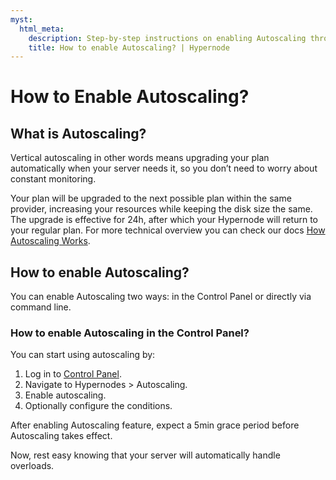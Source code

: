 ```yaml
---
myst:
  html_meta:
    description: Step-by-step instructions on enabling Autoscaling through the Control Panel or command line
    title: How to enable Autoscaling? | Hypernode
---
```


# How to Enable Autoscaling?

## What is Autoscaling?

Vertical autoscaling in other words means upgrading your plan automatically when your server needs it, so you don’t need to worry about constant monitoring.

Your plan will be upgraded to the next possible plan within the same provider, increasing your resources while keeping the disk size the same. The upgrade is effective for 24h, after which your Hypernode will return to your regular plan. For more technical overview you can check our docs [How Autoscaling Works](how-does-autoscaling-work.md).

## How to enable Autoscaling?

You can enable Autoscaling two ways: in the Control Panel or directly via command line.

### How to enable Autoscaling in the Control Panel?

You can start using autoscaling by:

1. Log in to [Control Panel](https://my.hypernode.com).
2. Navigate to Hypernodes > Autoscaling.
3. Enable autoscaling.
4. Optionally configure the conditions.

After enabling Autoscaling feature, expect a 5min grace period before Autoscaling takes effect.

Now, rest easy knowing that your server will automatically handle overloads.
